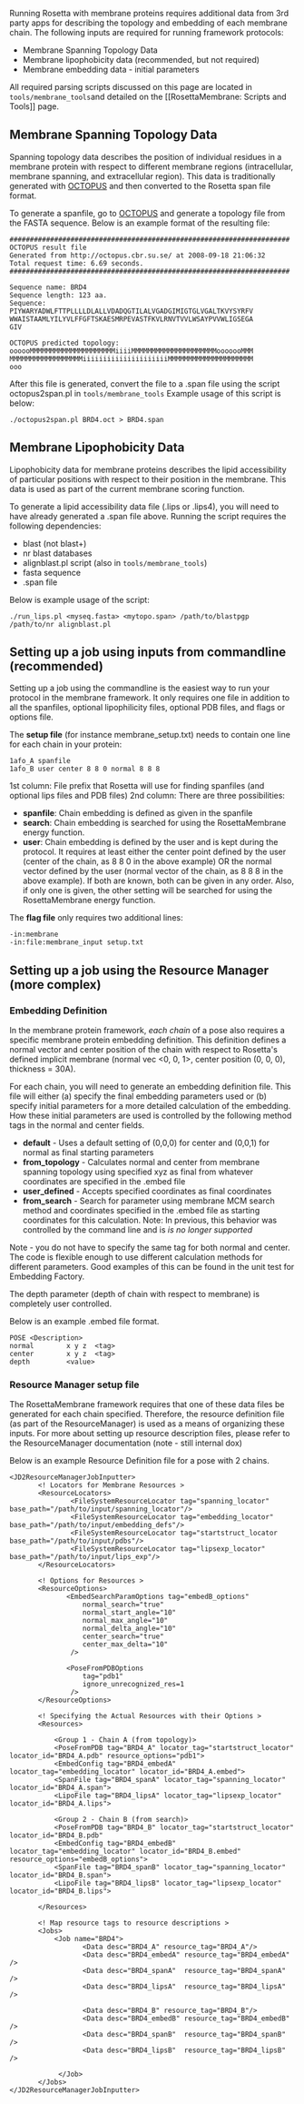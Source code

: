 Running Rosetta with membrane proteins requires additional data from 3rd party apps for describing the topology and embedding of each membrane chain. The following inputs are required for running framework protocols: 
* Membrane Spanning Topology Data
* Membrane lipophobicity data (recommended, but not required)
* Membrane embedding data - initial parameters

All required parsing scripts discussed on this page are located in `tools/membrane_tools`and detailed on the [[RosettaMembrane: Scripts and Tools]] page. 

## Membrane Spanning Topology Data
Spanning topology data describes the position of individual residues in a membrane protein with respect to different membrane regions (intracellular, membrane spanning, and extracellular region). This data is traditionally generated with [OCTOPUS](http://octopus.cbr.su.se/) and then converted to the Rosetta span file format. 

To generate a spanfile, go to [OCTOPUS](http://octopus.cbr.su.se/) and generate a topology file from the FASTA sequence. Below is an example format of the resulting file:

```
#####################################################################
OCTOPUS result file
Generated from http://octopus.cbr.su.se/ at 2008-09-18 21:06:32
Total request time: 6.69 seconds.
#####################################################################

Sequence name: BRD4
Sequence length: 123 aa.
Sequence:
PIYWARYADWLFTTPLLLLDLALLVDADQGTILALVGADGIMIGTGLVGALTKVYSYRFV
WWAISTAAMLYILYVLFFGFTSKAESMRPEVASTFKVLRNVTVVLWSAYPVVWLIGSEGA
GIV

OCTOPUS predicted topology:
oooooMMMMMMMMMMMMMMMMMMMMMiiiiMMMMMMMMMMMMMMMMMMMMMooooooMMM
MMMMMMMMMMMMMMMMMMiiiiiiiiiiiiiiiiiiiiiMMMMMMMMMMMMMMMMMMMMM
ooo
```
After this file is generated, convert the file to a .span file using the script octopus2span.pl in `tools/membrane_tools` Example usage of this script is below:

```
./octopus2span.pl BRD4.oct > BRD4.span
```

## Membrane Lipophobicity Data
Lipophobicity data for membrane proteins describes the lipid accessibility of particular positions with respect to their position in the membrane. This data is used as part of the current membrane scoring function. 

To generate a lipid accessibility data file (.lips or .lips4), you will need to have already generated a .span file above. Running the script requires the following dependencies: 
* blast (not blast+)
* nr blast databases
* alignblast.pl script (also in `tools/membrane_tools`)
* fasta sequence
* .span file

Below is example usage of the script:

```
./run_lips.pl <myseq.fasta> <mytopo.span> /path/to/blastpgp /path/to/nr alignblast.pl
```

## Setting up a job using inputs from commandline (recommended)
Setting up a job using the commandline is the easiest way to run your protocol in the membrane framework. It only requires one file in addition to all the spanfiles, optional lipophilicity files, optional PDB files, and flags or options file.

The **setup file** (for instance membrane_setup.txt) needs to contain one line for each chain in your protein:

```
1afo_A spanfile
1afo_B user center 8 8 0 normal 8 8 8
```
1st column: File prefix that Rosetta will use for finding spanfiles (and optional lips files and PDB files)
2nd column: There are three possibilities:
* **spanfile**: Chain embedding is defined as given in the spanfile
* **search**: Chain embedding is searched for using the RosettaMembrane energy function.
* **user**: Chain embedding is defined by the user and is kept during the protocol. It requires at least either the center point defined by the user (center of the chain, as 8 8 0 in the above example) OR the normal vector defined by the user (normal vector of the chain, as 8 8 8 in the above example). If both are known, both can be given in any order. Also, if only one is given, the other setting will be searched for using the RosettaMembrane energy function. 

The **flag file** only requires two additional lines:

```
-in:membrane
-in:file:membrane_input setup.txt
```

## Setting up a job using the Resource Manager (more complex)
### Embedding Definition
In the membrane protein framework, _each chain_ of a pose also requires a specific membrane protein embedding definition. This definition defines a normal vector and center position of the chain with respect to Rosetta's defined implicit membrane (normal vec <0, 0, 1>, center position (0, 0, 0), thickness = 30A).

For each chain, you will need to generate an embedding definition file. This file will either (a) specify the final embedding parameters used or (b) specify initial parameters for a more detailed calculation of the embedding. How these initial parameters are used is controlled by the following method tags in the normal and center fields.   
* **default** - Uses a default setting of (0,0,0) for center and (0,0,1) for normal as final starting parameters
* **from_topology** - Calculates normal and center from membrane spanning topology using specified xyz as final from whatever coordinates are specified in the .embed file
* **user_defined** - Accepts specified coordinates as final coordinates
* **from_search** - Search for parameter using membrane MCM search method and coordinates specified in the .embed file as starting coordinates for this calculation. Note: In previous, this behavior was controlled by the command line and is _is no longer supported_

Note - you do not have to specify the same tag for both normal and center. The code is flexible enough to use different calculation methods for different parameters. Good examples of this can be found in the unit test for Embedding Factory. 

The depth parameter (depth of chain with respect to membrane) is completely user controlled. 

Below is an example .embed file format. 

```
POSE <Description>
normal        x y z  <tag>
center        x y z  <tag>
depth         <value>
```

### Resource Manager setup file
The RosettaMembrane framework requires that one of these data files be generated for each chain specified. Therefore, the resource definition file (as part of the ResourceManager) is used as a means of organizing these inputs. For more about setting up resource description files, please refer to the ResourceManager documentation (note - still internal dox) 

Below is an example Resource Definition file for a pose with 2 chains. 

```
<JD2ResourceManagerJobInputter>
       <! Locators for Membrane Resources >
       <ResourceLocators>
               <FileSystemResourceLocator tag="spanning_locator" base_path="/path/to/input/spanning_locator"/>
               <FileSystemResourceLocator tag="embedding_locator" base_path="/path/to/input/embedding_defs"/>
               <FileSystemResourceLocator tag="startstruct_locator base_path="/path/to/input/pdbs"/>
               <FileSystemResourceLocator tag="lipsexp_locator" base_path="/path/to/input/lips_exp"/>
       </ResourceLocators>

       <! Options for Resources >
       <ResourceOptions>
              <EmbedSearchParamOptions tag="embedB_options"
                  normal_search="true"
                  normal_start_angle="10"
                  normal_max_angle="10"
                  normal_delta_angle="10"
                  center_search="true"
                  center_max_delta="10"
               />

              <PoseFromPDBOptions 
                  tag="pdb1"
                  ignore_unrecognized_res=1
               />
       </ResourceOptions>
       
       <! Specifying the Actual Resources with their Options >
       <Resources>
            
           <Group 1 - Chain A (from topology)>
           <PoseFromPDB tag="BRD4_A" locator_tag="startstruct_locator" locator_id="BRD4_A.pdb" resource_options="pdb1">
           <EmbedConfig tag="BRD4_embedA" locator_tag="embedding_locator" locator_id="BRD4_A.embed">
           <SpanFile tag="BRD4_spanA" locator_tag="spanning_locator" locator_id="BRD4_A.span">
           <LipoFile tag="BRD4_lipsA" locator_tag="lipsexp_locator"  locator_id="BRD4_A.lips">
      
           <Group 2 - Chain B (from search)>
           <PoseFromPDB tag="BRD4_B" locator_tag="startstruct_locator" locator_id="BRD4_B.pdb"
           <EmbedConfig tag="BRD4_embedB" locator_tag="embedding_locator" locator_id="BRD4_B.embed" resource_options="embedB_options">
           <SpanFile tag="BRD4_spanB" locator_tag="spanning_locator" locator_id="BRD4_B.span">
           <LipoFile tag="BRD4_lipsB" locator_tag="lipsexp_locator"  locator_id="BRD4_B.lips">

       </Resources>

       <! Map resource tags to resource descriptions > 
       <Jobs> 
           <Job name="BRD4">
                  <Data desc="BRD4_A" resource_tag="BRD4_A"/>
                  <Data desc="BRD4_embedA" resource_tag="BRD4_embedA" />
                  <Data desc="BRD4_spanA"  resource_tag="BRD4_spanA" />
                  <Data desc="BRD4_lipsA"  resource_tag="BRD4_lipsA" />

                  <Data desc="BRD4_B" resource_tag="BRD4_B"/>
                  <Data desc="BRD4_embedB" resource_tag="BRD4_embedB" />
                  <Data desc="BRD4_spanB"  resource_tag="BRD4_spanB" />
                  <Data desc="BRD4_lipsB"  resource_tag="BRD4_lipsB" />

            </Job>
       </Jobs>
</JD2ResourceManagerJobInputter>
```